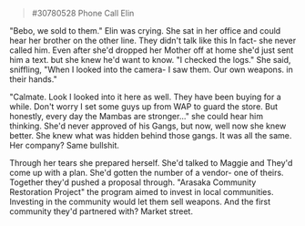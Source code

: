 > #30780528 Phone Call Elin  
  
"Bebo, we sold to them." Elin was crying. She sat in her office and could hear her brother on the other line. They didn't talk like this In fact- she never called him. Even after she'd dropped her Mother off at home she'd just sent him a text. but she knew he'd want to know. "I checked the logs."  She said, sniffling, "When I looked into the camera- I saw them. Our own weapons. in their hands."  
  
"Calmate. Look I looked into it here as well. They have been buying for a while. Don't worry I set some guys up from WAP to guard the store. But honestly, every day the Mambas are stronger..." she could hear him thinking. She'd never approved of his Gangs, but now, well now she knew better. She knew what was hidden behind those gangs. It was all the same. Her company?  Same bullshit.  
  
Through her tears she prepared herself. She'd talked to Maggie and They'd come up with a plan. She'd gotten the number of a vendor- one of theirs. Together they'd pushed a proposal through. "Arasaka Community Restoration Project" the program aimed to invest in local communities. Investing in the community would let them sell weapons. And the first community they'd partnered with?  Market street.  

